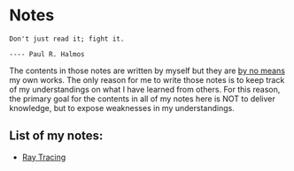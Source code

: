 # Notes

```
Don't just read it; fight it.
                                                                                       ---- Paul R. Halmos
```

The contents in those notes are written by myself but they are <ins>by no means</ins> my own works. The only reason for me to write those notes is to keep track of my understandings on what I have learned from others. For this reason, the primary goal for the contents in all of my notes here is NOT to deliver knowledge, but to expose weaknesses in my understandings.

## List of my notes:

- [Ray Tracing](https://github.com/IQ404/Notes/tree/ray_tracing)
